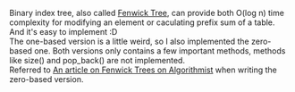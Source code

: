 Binary index tree, also called [Fenwick Tree](http://en.wikipedia.org/wiki/Fenwick_tree), can provide both O(log n) time complexity for modifying an element or caculating prefix sum of a table. And it's easy to implement :D  
The one-based version is a little weird, so I also implemented the zero-based one. Both versions only contains a few important methods, methods like size() and pop_back() are not implemented.  
Referred to [An article on Fenwick Trees on Algorithmist](http://www.algorithmist.com/index.php/Fenwick_tree.) when writing the zero-based version.
